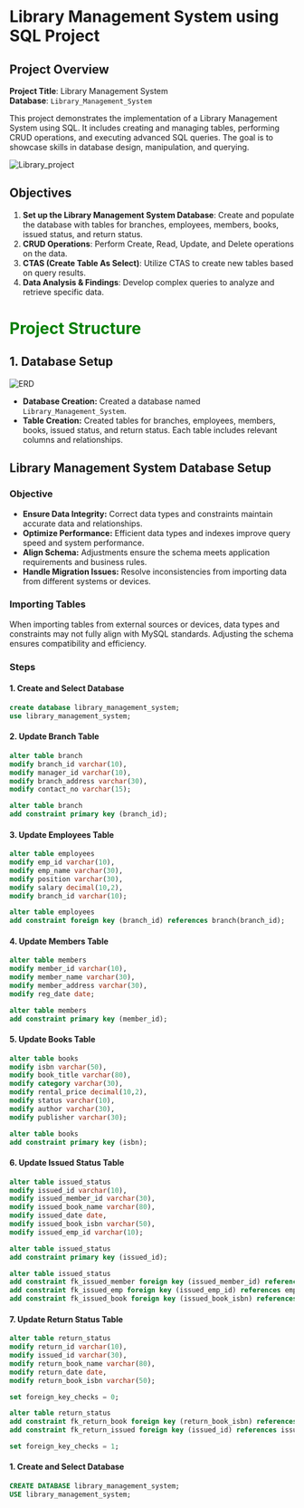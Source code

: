 # Library Management System using SQL Project

## Project Overview

**Project Title**: Library Management System  
**Database**: `Library_Management_System`

This project demonstrates the implementation of a Library Management System using SQL. It includes creating and managing tables, performing CRUD operations, and executing advanced SQL queries. The goal is to showcase skills in database design, manipulation, and querying.

![Library_project](https://github.com/najirh/Library-System-Management---P2/blob/main/library.jpg)

## Objectives

1. **Set up the Library Management System Database**: Create and populate the database with tables for branches, employees, members, books, issued status, and return status.
2. **CRUD Operations**: Perform Create, Read, Update, and Delete operations on the data.
3. **CTAS (Create Table As Select)**: Utilize CTAS to create new tables based on query results.
4. **Data Analysis & Findings**: Develop complex queries to analyze and retrieve specific data.

# <span style="color:green; font-weight:bold;">Project Structure</span>

## 1. Database Setup
![ERD](https://github.com/najirh/Library-System-Management---P2/blob/main/libranry_erd.png)

- **Database Creation:** Created a database named `Library_Management_System`.
- **Table Creation:** Created tables for branches, employees, members, books, issued status, and return status. Each table includes relevant columns and relationships.

## Library Management System Database Setup

### Objective
- **Ensure Data Integrity:** Correct data types and constraints maintain accurate data and relationships.
- **Optimize Performance:** Efficient data types and indexes improve query speed and system performance.
- **Align Schema:** Adjustments ensure the schema meets application requirements and business rules.
- **Handle Migration Issues:** Resolve inconsistencies from importing data from different systems or devices.

### Importing Tables
When importing tables from external sources or devices, data types and constraints may not fully align with MySQL standards. Adjusting the schema ensures compatibility and efficiency.

### Steps

#### 1. Create and Select Database
```sql
create database library_management_system;
use library_management_system;
```

#### 2. Update Branch Table
```sql
alter table branch
modify branch_id varchar(10),
modify manager_id varchar(10),
modify branch_address varchar(30),
modify contact_no varchar(15);

alter table branch
add constraint primary key (branch_id);

```

#### 3. Update Employees Table
```sql
alter table employees
modify emp_id varchar(10),
modify emp_name varchar(30),
modify position varchar(30),
modify salary decimal(10,2),
modify branch_id varchar(10);

alter table employees
add constraint foreign key (branch_id) references branch(branch_id);

```

#### 4. Update Members Table
```sql
alter table members
modify member_id varchar(10),
modify member_name varchar(30),
modify member_address varchar(30),
modify reg_date date;

alter table members
add constraint primary key (member_id);
```

#### 5. Update Books Table
```sql
alter table books
modify isbn varchar(50),
modify book_title varchar(80),
modify category varchar(30),
modify rental_price decimal(10,2),
modify status varchar(10),
modify author varchar(30),
modify publisher varchar(30);

alter table books
add constraint primary key (isbn);

```

#### 6. Update Issued Status Table
```sql
alter table issued_status
modify issued_id varchar(10),
modify issued_member_id varchar(30),
modify issued_book_name varchar(80),
modify issued_date date,
modify issued_book_isbn varchar(50),
modify issued_emp_id varchar(10);

alter table issued_status
add constraint primary key (issued_id);

alter table issued_status
add constraint fk_issued_member foreign key (issued_member_id) references members(member_id),
add constraint fk_issued_emp foreign key (issued_emp_id) references employees(emp_id),
add constraint fk_issued_book foreign key (issued_book_isbn) references books(isbn);
```

#### 7. Update Return Status Table
```sql
alter table return_status
modify return_id varchar(10),
modify issued_id varchar(30),
modify return_book_name varchar(80),
modify return_date date,
modify return_book_isbn varchar(50);

set foreign_key_checks = 0;

alter table return_status
add constraint fk_return_book foreign key (return_book_isbn) references books(isbn),
add constraint fk_return_issued foreign key (issued_id) references issued_status(issued_id);

set foreign_key_checks = 1;

```

#### 1. Create and Select Database
```sql
CREATE DATABASE library_management_system;
USE library_management_system;
```

